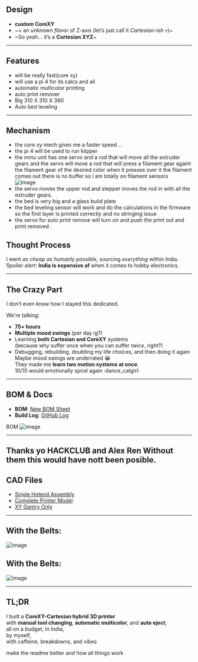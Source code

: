 ##  Design

- **custom CoreXY**
- ~+ an *unknown flavor* of Z-axis (let’s just call it *Cartesian-ish* 💀)~
- ~So yeah… it’s a **Cortesian XYZ**~

---

##  Features


- will be really fast(core xy)
- will use a pi 4 for its calcs and all
- automatic multicolor printing
- auto print remover
- Big 310 X 310 X 380
- Auto bed leveling
---
## Mechanism
- the core xy mech gives me a faster speed ..
- the pi 4 will be used to run klipper
- the mmu unit has one servo and a rod that will move all the extruder gears and the servo will move a rod that will press a filament gear againt the filament gear of the desired color when it presses over it the filament comes out there is no buffer so i am totally on filament sensors </br>
![image](https://github.com/user-attachments/assets/e194372e-0d3c-43a0-b6ca-9d0f9ecf97a1)
**</br>**
- the servo moves the upper rod and stepper moves the rod in with all the extruder gears.
- the bed is very big and a glass build plate 
- the bed leveling sensor will work and do the calculations in the firmware so the first layer is printed correctly and no stringing issue 
- the servo for auto print remove will turn on and push the print out and print removed .
##  Thought Process

I went *as cheap as humanly possible*, sourcing *everything* within India.  
Spoiler alert: **India is expensive af** when it comes to hobby electronics.  


---

##  The Crazy Part

I don’t even know how I stayed this dedicated.

We're talking:
- **75+ hours**
- **Multiple mood swings** (per day ig?)
- Learning **both Cartesian and CoreXY** systems  
(because why suffer once when you can suffer *twice*, right?)  
- Debugging, rebuilding, doubting my life choices, and then doing it again  
Maybe mood swings are underrated 😭  
They made me **learn two motion systems at once**.  
10/10 would emotionally spiral again :dance_catgirl:

---

##  BOM & Docs

- **BOM**: [New BOM Sheet](https://docs.google.com/spreadsheets/d/1VOcx1vCP93SXvwvrw4UESpFi0AxCleXlYnAZV9N3jMY/edit?usp=sharing)  
- **Build Log**: [GitHub Log](https://github.com/souptik-samanta/ChaosCompiler/blob/main/notes.md)  

BOM 
![image](https://github.com/user-attachments/assets/dc984c80-3bb9-4fc6-a29b-69e23738e542)

---
Thanks yo HACKCLUB and Alex Ren
Without them this would have nott been posible.
---
##  CAD Files

- [Single Hotend Assembly](https://a360.co/3FXtdJx)  
- [Complete Printer Model](https://a360.co/3G4sTc2)  
- [XY Gantry Only](https://a360.co/426t92P)

---

##  With the Belts:

![image](https://github.com/user-attachments/assets/c2e7f595-6bf5-4305-a476-45951381735e)

## With the Belts:

![image](https://github.com/user-attachments/assets/3677386c-c424-4aaf-881d-214cb3d7efc7)


---

## TL;DR

I built a **CoreXY-Cartesian hybrid 3D printer**  
with **manual tool changing**, **automatic multicolor**, and **auto eject**,  
all on a budget, in India,  
by myself,  
with caffeine, breakdowns, and vibes 

make the readme better and how all things work
